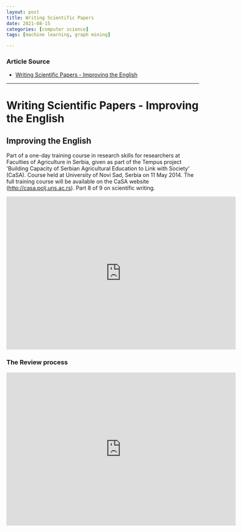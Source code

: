 ```yaml
---
layout: post
title: Writing Scientific Papers
date: 2021-08-15
categories: [computer science]
tags: [machine learning, graph mining]

---
```


### Article Source

* [Writing Scientific Papers - Improving the English](https://www.youtube.com/watch?v=bxAH70HLlOE)


---

# Writing Scientific Papers - Improving the English

## Improving the English

Part of a one-day training course in research skills for researchers at Faculties of Agriculture in Serbia, given as part of the Tempus project 'Building Capacity of Serbian Agricultural Education to Link with Society' (CaSA). Course held at University of Novi Sad, Serbia on 11 May 2014. The full training course will be available on the CaSA website (http://casa.polj.uns.ac.rs). Part 8 of 9 on scientific writing.

<iframe width="600" height="400" src="https://www.youtube.com/embed/bxAH70HLlOE" title="YouTube video player" frameborder="0" allow="accelerometer; autoplay; clipboard-write; encrypted-media; gyroscope; picture-in-picture" allowfullscreen></iframe>


### The Review process

<iframe width="600" height="400" src="https://www.youtube.com/embed/2jsmXlxG04s" title="YouTube video player" frameborder="0" allow="accelerometer; autoplay; clipboard-write; encrypted-media; gyroscope; picture-in-picture" allowfullscreen></iframe>